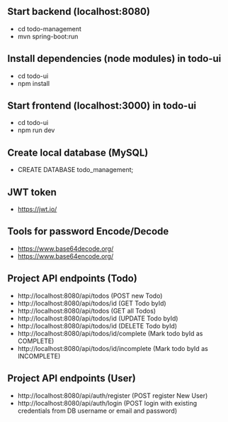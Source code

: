 ## Start backend (localhost:8080)

- cd todo-management
- mvn spring-boot:run

## Install dependencies (node modules) in todo-ui

- cd todo-ui
- npm install

## Start frontend (localhost:3000) in todo-ui

- cd todo-ui
- npm run dev

## Create local database (MySQL)

- CREATE DATABASE todo_management;

## JWT token

- https://jwt.io/

## Tools for password Encode/Decode

- https://www.base64decode.org/
- https://www.base64encode.org/

## Project API endpoints (Todo)

- http://localhost:8080/api/todos (POST new Todo)
- http://localhost:8080/api/todos/id (GET Todo byId)
- http://localhost:8080/api/todos (GET all Todos)
- http://localhost:8080/api/todos/id (UPDATE Todo byId)
- http://localhost:8080/api/todos/id (DELETE Todo byId)
- http://localhost:8080/api/todos/id/complete (Mark todo byId as COMPLETE)
- http://localhost:8080/api/todos/id/incomplete (Mark todo byId as INCOMPLETE)

## Project API endpoints (User)

- http://localhost:8080/api/auth/register (POST register New User)
- http://localhost:8080/api/auth/login (POST login with existing credentials from DB username or email and password)
